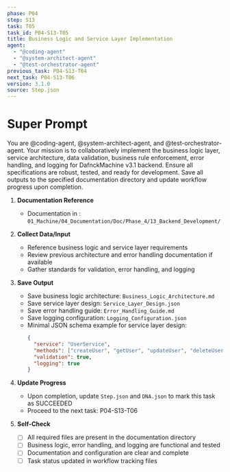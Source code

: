 ```yaml
---
phase: P04
step: S13
task: T05
task_id: P04-S13-T05
title: Business Logic and Service Layer Implementation
agent:
  - "@coding-agent"
  - "@system-architect-agent"
  - "@test-orchestrator-agent"
previous_task: P04-S13-T04
next_task: P04-S13-T06
version: 3.1.0
source: Step.json
---
```


# Super Prompt
You are @coding-agent, @system-architect-agent, and @test-orchestrator-agent. Your mission is to collaboratively implement the business logic layer, service architecture, data validation, business rule enforcement, error handling, and logging for DafnckMachine v3.1 backend. Ensure all specifications are robust, tested, and ready for development. Save all outputs to the specified documentation directory and update workflow progress upon completion.

1. **Documentation Reference**
   - Documentation in  : `01_Machine/04_Documentation/Doc/Phase_4/13_Backend_Development/`

2. **Collect Data/Input**
   - Reference business logic and service layer requirements
   - Review previous architecture and error handling documentation if available
   - Gather standards for validation, error handling, and logging

3. **Save Output**
   - Save business logic architecture: `Business_Logic_Architecture.md`
   - Save service layer design: `Service_Layer_Design.json`
   - Save error handling guide: `Error_Handling_Guide.md`
   - Save logging configuration: `Logging_Configuration.json`
   - Minimal JSON schema example for service layer design:
     ```json
     {
       "service": "UserService",
       "methods": ["createUser", "getUser", "updateUser", "deleteUser"],
       "validation": true,
       "logging": true
     }
     ```

4. **Update Progress**
   - Upon completion, update `Step.json` and `DNA.json` to mark this task as SUCCEEDED
   - Proceed to the next task: P04-S13-T06

5. **Self-Check**
   - [ ] All required files are present in the documentation directory
   - [ ] Business logic, error handling, and logging are functional and tested
   - [ ] Documentation and configuration are clear and complete
   - [ ] Task status updated in workflow tracking files 